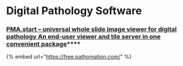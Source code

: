 # Digital Pathology Software

### [PMA.start – universal whole slide image viewer for digital pathology  **An end-user viewer and tile server in one convenient package**](https://free.pathomation.com/)\*\*\*\*

{% embed url="https://free.pathomation.com/" %}




